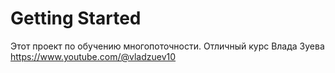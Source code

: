 # Getting Started

Этот проект по обучению многопоточности. 
Отличный курс Влада Зуева
https://www.youtube.com/@vladzuev10
